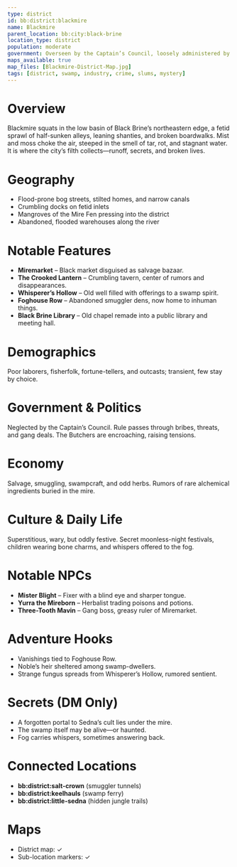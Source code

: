 ```yaml
---
type: district
id: bb:district:blackmire
name: Blackmire
parent_location: bb:city:black-brine
location_type: district
population: moderate
government: Overseen by the Captain’s Council, loosely administered by rotating magistrates
maps_available: true
map_files: [Blackmire-District-Map.jpg]
tags: [district, swamp, industry, crime, slums, mystery]
---
```


# Overview
Blackmire squats in the low basin of Black Brine’s northeastern edge, a fetid sprawl of half-sunken alleys, leaning shanties, and broken boardwalks. Mist and moss choke the air, steeped in the smell of tar, rot, and stagnant water. It is where the city’s filth collects—runoff, secrets, and broken lives.

# Geography
- Flood-prone bog streets, stilted homes, and narrow canals  
- Crumbling docks on fetid inlets  
- Mangroves of the Mire Fen pressing into the district  
- Abandoned, flooded warehouses along the river  

# Notable Features
- **Miremarket** – Black market disguised as salvage bazaar.  
- **The Crooked Lantern** – Crumbling tavern, center of rumors and disappearances.  
- **Whisperer’s Hollow** – Old well filled with offerings to a swamp spirit.  
- **Foghouse Row** – Abandoned smuggler dens, now home to inhuman things.  
- **Black Brine Library** – Old chapel remade into a public library and meeting hall.  

# Demographics
Poor laborers, fisherfolk, fortune-tellers, and outcasts; transient, few stay by choice.  

# Government & Politics
Neglected by the Captain’s Council. Rule passes through bribes, threats, and gang deals. The Butchers are encroaching, raising tensions.  

# Economy
Salvage, smuggling, swampcraft, and odd herbs. Rumors of rare alchemical ingredients buried in the mire.  

# Culture & Daily Life
Superstitious, wary, but oddly festive. Secret moonless-night festivals, children wearing bone charms, and whispers offered to the fog.  

# Notable NPCs
- **Mister Blight** – Fixer with a blind eye and sharper tongue.  
- **Yurra the Mireborn** – Herbalist trading poisons and potions.  
- **Three-Tooth Mavin** – Gang boss, greasy ruler of Miremarket.  

# Adventure Hooks
- Vanishings tied to Foghouse Row.  
- Noble’s heir sheltered among swamp-dwellers.  
- Strange fungus spreads from Whisperer’s Hollow, rumored sentient.  

# Secrets (DM Only)
- A forgotten portal to Sedna’s cult lies under the mire.  
- The swamp itself may be alive—or haunted.  
- Fog carries whispers, sometimes answering back.  

# Connected Locations
- **bb:district:salt-crown** (smuggler tunnels)  
- **bb:district:keelhauls** (swamp ferry)  
- **bb:district:little-sedna** (hidden jungle trails)  

# Maps
- District map: ✓  
- Sub-location markers: ✓
